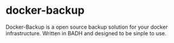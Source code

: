 # docker-backup
Docker-Backup is a open source backup solution for your docker infrastructure. Written in BADH and designed to be sinple to use.
